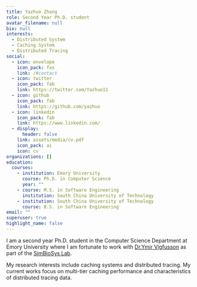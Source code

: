 ```yaml
---
title: Yazhuo Zhang
role: Second Year Ph.D. student
avatar_filename: null
bio: null
interests:
  - Distributed System
  - Caching System
  - Distributed Tracing
social:
  - icon: envelope
    icon_pack: fas
    link: /#contact
  - icon: twitter
    icon_pack: fab
    link: https://twitter.com/Yazhuo11
  - icon: github
    icon_pack: fab
    link: https://github.com/yazhuo
  - icon: linkedin
    icon_pack: fab
    link: https://www.linkedin.com/
  - display:
      header: false
    link: assets/media/cv.pdf
    icon_pack: ai
    icon: cv
organizations: []
education:
  courses:
    - institution: Emory University
      course: Ph.D. in Computer Science
      year: ""
    - course: M.S. in Software Engineering
      institution: South China University of Technology
    - institution: South China University of Technology
      course: B.S. in Software Engineering
email: ""
superuser: true
highlight_name: false
---
```

I am a second year Ph.D. student in the Computer Science Department at Emory University where I am fortunate to work with [Dr.Ymir Vigfusson](https://www.ymsir.com/) as part of the [SimBioSys Lab](https://simbiosys.mathcs.emory.edu/).

My research interests include caching systems and distributed tracing. My current works focus on multi-tier caching performance and characteristics of distributed tracing data.